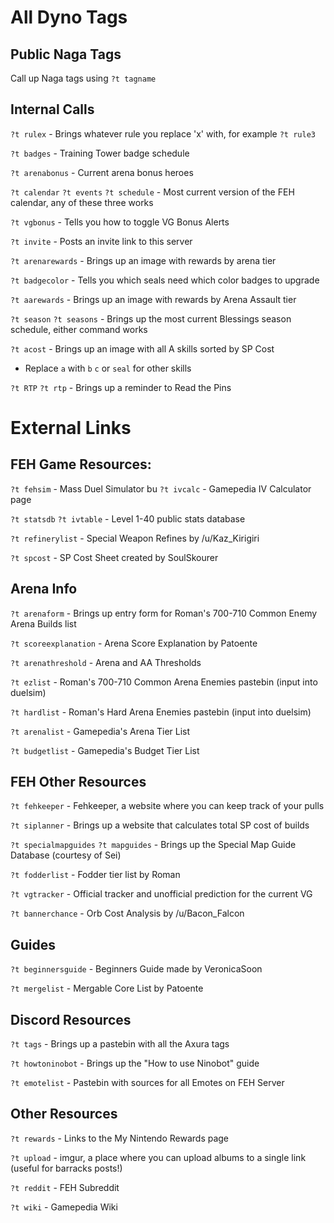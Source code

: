 # All Dyno Tags

## Public Naga Tags

Call up Naga tags using `?t tagname`

## Internal Calls

`?t rulex` - Brings whatever rule you replace 'x' with, for example `?t rule3`

`?t badges` - Training Tower badge schedule

`?t arenabonus` - Current arena bonus heroes

`?t calendar` `?t events` `?t schedule` - Most current version of the FEH calendar, any of these three works

`?t vgbonus` - Tells you how to toggle VG Bonus Alerts

`?t invite` - Posts an invite link to this server

`?t arenarewards` - Brings up an image with rewards by arena tier

`?t badgecolor` - Tells you which seals need which color badges to upgrade

`?t aarewards` - Brings up an image with rewards by Arena Assault tier

`?t season` `?t seasons` - Brings up the most current Blessings season schedule, either command works

`?t acost` - Brings up an image with all A skills sorted by SP Cost
             
 * Replace `a` with `b` `c` or `seal` for other skills

`?t RTP` `?t rtp` - Brings up a reminder to Read the Pins

# External Links

## FEH Game Resources:

`?t fehsim` - Mass Duel Simulator
bu 
`?t ivcalc` - Gamepedia IV Calculator page

`?t statsdb` `?t ivtable` - Level 1-40 public stats database

`?t refinerylist` - Special Weapon Refines by /u/Kaz_Kirigiri

`?t spcost` - SP Cost Sheet created by SoulSkourer

## Arena Info

`?t arenaform` - Brings up entry form for Roman's 700-710 Common Enemy Arena Builds list

`?t scoreexplanation` - Arena Score Explanation by Patoente

`?t arenathreshold` - Arena and AA Thresholds

`?t ezlist` - Roman's 700-710 Common Arena Enemies pastebin (input into duelsim)

`?t hardlist` - Roman's Hard Arena Enemies pastebin (input into duelsim)

`?t arenalist` - Gamepedia's Arena Tier List

`?t budgetlist` - Gamepedia's Budget Tier List


## FEH Other Resources

`?t fehkeeper` - Fehkeeper, a website where you can keep track of your pulls

`?t siplanner` - Brings up a website that calculates total SP cost of builds

`?t specialmapguides` `?t mapguides` - Brings up the Special Map Guide Database (courtesy of Sei)

`?t fodderlist` - Fodder tier list by Roman

`?t vgtracker` - Official tracker and unofficial prediction for the current VG

`?t bannerchance` - Orb Cost Analysis by /u/Bacon_Falcon

## Guides

`?t beginnersguide` - Beginners Guide made by VeronicaSoon

`?t mergelist` - Mergable Core List by Patoente

## Discord Resources

`?t tags` - Brings up a pastebin with all the Axura tags

`?t howtoninobot` - Brings up the "How to use Ninobot" guide

`?t emotelist` - Pastebin with sources for all Emotes on FEH Server


## Other Resources

`?t rewards` - Links to the My Nintendo Rewards page

`?t upload` - imgur, a place where you can upload albums to a single link (useful for barracks posts!)

`?t reddit` - FEH Subreddit

`?t wiki` - Gamepedia Wiki

